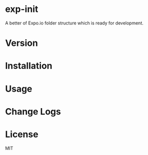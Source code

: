 # exp-init

A better of Expo.io folder structure which is ready for development.

# Version

# Installation

# Usage

# Change Logs

# License

MIT